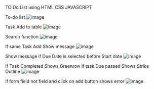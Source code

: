 TO Do List using HTML CSS JAVASCRIPT

To-do list
![image](https://github.com/Shivani8693/task/assets/87440737/51dc1f58-6520-4d48-825c-6e5bf6d36dfd)

Task Add to table 
![image](https://github.com/Shivani8693/task/assets/87440737/112810b4-e3a3-4061-955b-3bfcc32d5107)

Search function
![image](https://github.com/Shivani8693/task/assets/87440737/ee4ddc73-26b2-4c45-a687-5b56f4d4d711)

If same Task Add Show message
![image](https://github.com/Shivani8693/task/assets/87440737/ad419905-31e7-46a2-8d04-cbbea4cff581)

Show message if Due Date is selected before Start date
![image](https://github.com/Shivani8693/task/assets/87440737/133894cf-1057-4d95-af13-24f7c8c4d462)

If Task Completed Shows Greenrow if task Due passed Shows Strike Outline
![image](https://github.com/Shivani8693/task/assets/87440737/4630e5ea-0da2-4cf0-9a70-c39ce662ec29)

if form field not field and click on add button shows error
![image](https://github.com/Shivani8693/task/assets/87440737/c35b1d20-83e6-4ea2-8224-48968d4182b2)
